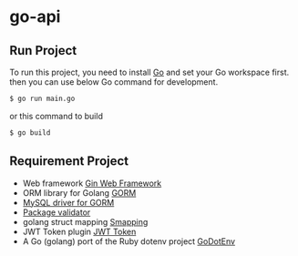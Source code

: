 # go-api

## Run Project

To run this project, you need to install [Go](https://golang.org/) and set your Go workspace first. then you can use below Go command for development.

```sh
$ go run main.go
```
or this command to build

```sh
$ go build
```

## Requirement Project

- Web framework [Gin Web Framework](https://github.com/gin-gonic/gin)
- ORM library for Golang [GORM](https://gorm.io/docs/)
- [MySQL driver for GORM](gorm.io/driver/mysql)
- [Package validator](github.com/go-playground/validator/v10)
- golang struct mapping [Smapping](github.com/mashingan/smapping)
- JWT Token plugin [JWT Token](github.com/dgrijalva/jwt-go)
- A Go (golang) port of the Ruby dotenv project [GoDotEnv](https://github.com/joho/godotenv)

